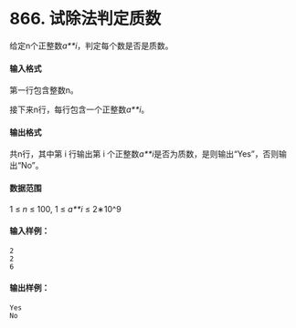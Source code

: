 # 866. 试除法判定质数

给定n个正整数*a**i*，判定每个数是否是质数。

#### 输入格式

第一行包含整数n。

接下来n行，每行包含一个正整数*a**i*。

#### 输出格式

共n行，其中第 i 行输出第 i 个正整数*a**i*是否为质数，是则输出“Yes”，否则输出“No”。

#### 数据范围

1 ≤ *n* ≤ 100,
1 ≤ *a**i* ≤ 2∗10^9

#### 输入样例：

```
2
2
6
```

#### 输出样例：

```
Yes
No
```